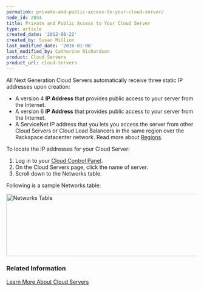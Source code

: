 ```yaml
---
permalink: private-and-public-access-to-your-cloud-server/
node_id: 2034
title: Private and Public Access to Your Cloud Server
type: article
created_date: '2012-08-22'
created_by: Susan Million
last_modified_date: '2016-01-06'
last_modified_by: Catherine Richardson
product: Cloud Servers
product_url: cloud-servers
---
```


All Next Generation Cloud Servers automatically receive three static IP
addresses upon creation:

-   A version 4 **IP Address** that provides public access to your
    server from the Internet.
-   A version 6 **IP Address** that provides public access to your
    server from the Internet.
-   A ServiceNet IP address that you lets you access the server from
    other Cloud Servers or Cloud Load Balancers in the same region over
    the Rackspace datacenter network. Read more about
    [Regions](/how-to/about-regions).

To locate the IP addresses for your Cloud Server:

1.  Log in to your [Cloud Control Panel](https://mycloud.rackspace.com).
2.  On the Cloud Servers page, click the name of server.
3.  Scroll down to the Networks table.

Following is a sample Networks table:

<img src="https://8026b2e3760e2433679c-fffceaebb8c6ee053c935e8915a3fbe7.ssl.cf2.rackcdn.com/field/image/Networks%20Table.png" alt="Networks Table" width="662" height="164" />

### Related Information

[Learn More About Cloud Servers](/how-to/learn-more-about-cloud-servers)
